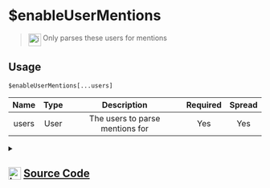 # $enableUserMentions
> <img align="top" src="https://upload.wikimedia.org/wikipedia/commons/thumb/e/e4/Infobox_info_icon.svg/160px-Infobox_info_icon.svg.png?20150409153300" alt="image" width="25" height="auto"> Only parses these users for mentions
## Usage
```
$enableUserMentions[...users]
```
| Name | Type | Description | Required | Spread
| :---: | :---: | :---: | :---: | :---: |
users | User | The users to parse mentions for | Yes | Yes
<details>
<summary>
    
## <img align="top" src="https://cdn4.iconfinder.com/data/icons/iconsimple-logotypes/512/github-512.png" alt="image" width="25" height="auto">  [Source Code](https://github.com/tryforge/ForgeScript-V2/blob/main/src/native/enableUserMentions.ts)
    
</summary>
    
```ts
import { ArgType, NativeFunction } from "../structures"

export default new NativeFunction({
    name: "$enableUserMentions",
    version: "1.3.0",
    description: "Only parses these users for mentions",
    unwrap: true,
    brackets: true,
    args: [
        {
            name: "users",
            rest: true,
            required: true,
            type: ArgType.User,
            description: "The users to parse mentions for"
        }
    ],
    execute(ctx, [ users ]) {
        ctx.container.allowedMentions.users =  users.map(x => x.id)
        return this.success()
    },
})
```
    
</details>